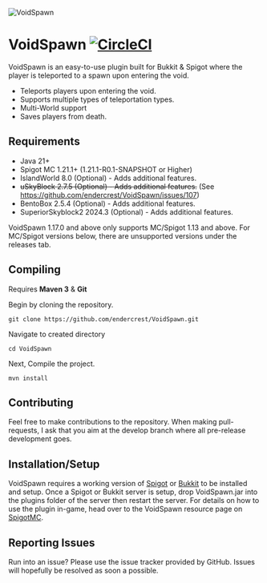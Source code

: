 ![VoidSpawn](https://www.spigotmc.org/attachments/voidspawn-png.135493/)

VoidSpawn [![CircleCI](https://circleci.com/gh/endercrest/VoidSpawn.svg?style=svg)](https://circleci.com/gh/endercrest/VoidSpawn)
=========
VoidSpawn is an easy-to-use plugin built for Bukkit & Spigot where the player is teleported to a spawn upon entering the void.  

* Teleports players upon entering the void.
* Supports multiple types of teleportation types.
* Multi-World support
* Saves players from death.

Requirements
------
* Java 21+
* Spigot MC 1.21.1+ (1.21.1-R0.1-SNAPSHOT or Higher)
* IslandWorld 8.0 (Optional) - Adds additional features.
* ~~uSkyBlock 2.7.5 (Optional) - Adds additional features.~~ (See https://github.com/endercrest/VoidSpawn/issues/107)
* BentoBox 2.5.4 (Optional) - Adds additional features.
* SuperiorSkyblock2 2024.3 (Optional) - Adds additional features.

VoidSpawn 1.17.0 and above only supports MC/Spigot 1.13 and above. For MC/Spigot versions below,
there are unsupported versions under the releases tab.

Compiling
------
Requires **Maven 3** & **Git**

Begin by cloning the repository.
```
git clone https://github.com/endercrest/VoidSpawn.git
```
Navigate to created directory
```
cd VoidSpawn
```
Next, Compile the project.
```
mvn install
```

Contributing
------
Feel free to make contributions to the repository. When making
pull-requests, I ask that you aim at the develop branch where all 
pre-release development goes. 

Installation/Setup
------
VoidSpawn requires a working version of [Spigot](http://www.spigotmc.org/)
or [Bukkit](https://bukkit.org/) to be installed and setup. Once a Spigot
or Bukkit server is setup, drop VoidSpawn.jar into the plugins folder of
the server then restart the server. For details on how to use the plugin
in-game, head over to the VoidSpawn resource page on
[SpigotMC](https://www.spigotmc.org/resources/voidspawn.19350/).

Reporting Issues
------
Run into an issue? Please use the issue tracker provided by GitHub.
Issues will hopefully be resolved as soon a possible.
